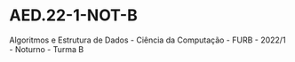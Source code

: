 # AED.22-1-NOT-B
Algoritmos e Estrutura de Dados - Ciência da Computação - FURB - 2022/1 - Noturno - Turma B
